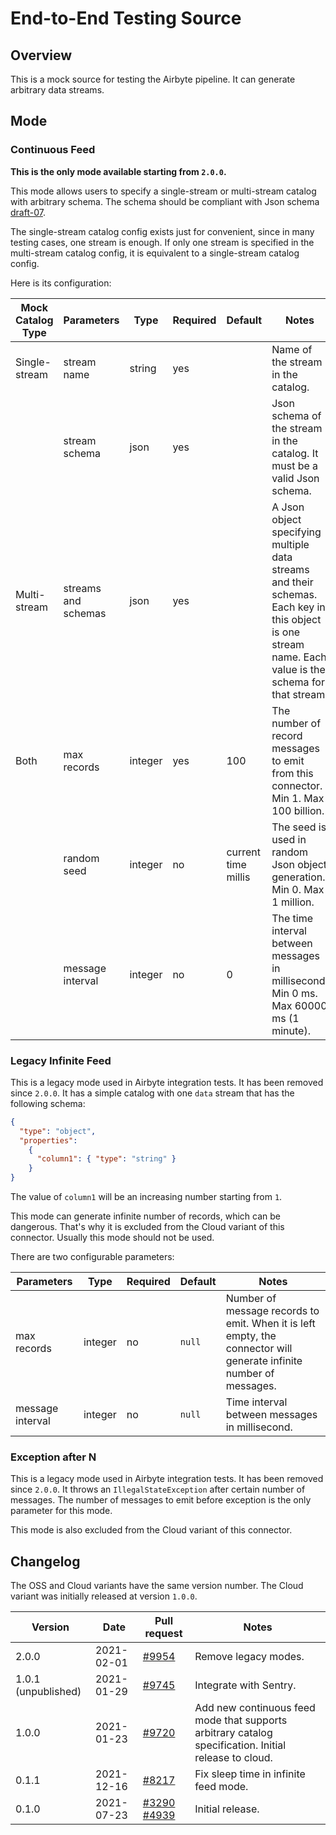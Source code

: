 # End-to-End Testing Source

## Overview

This is a mock source for testing the Airbyte pipeline. It can generate arbitrary data streams.

## Mode

### Continuous Feed

**This is the only mode available starting from `2.0.0`.**

This mode allows users to specify a single-stream or multi-stream catalog with arbitrary schema. The schema should be compliant with Json schema [draft-07](https://json-schema.org/draft-07/json-schema-release-notes.html).

The single-stream catalog config exists just for convenient, since in many testing cases, one stream is enough. If only one stream is specified in the multi-stream catalog config, it is equivalent to a single-stream catalog config.

Here is its configuration:

| Mock Catalog Type | Parameters | Type | Required | Default | Notes |
| --- | --- | --- | --- | --- | --- |
| Single-stream | stream name | string | yes | | Name of the stream in the catalog. |
| | stream schema | json | yes | | Json schema of the stream in the catalog. It must be a valid Json schema. |
| Multi-stream | streams and schemas | json | yes | | A Json object specifying multiple data streams and their schemas. Each key in this object is one stream name. Each value is the schema for that stream. |
| Both | max records | integer | yes | 100 | The number of record messages to emit from this connector. Min 1. Max 100 billion. |
| | random seed | integer | no | current time millis | The seed is used in random Json object generation. Min 0. Max 1 million. |
| | message interval | integer | no | 0 | The time interval between messages in millisecond. Min 0 ms. Max 60000 ms (1 minute). |

### Legacy Infinite Feed

This is a legacy mode used in Airbyte integration tests. It has been removed since `2.0.0`. It has a simple catalog with one `data` stream that has the following schema:

```json
{
  "type": "object",
  "properties":
    {
      "column1": { "type": "string" }
    }
}
```

The value of `column1` will be an increasing number starting from `1`.

This mode can generate infinite number of records, which can be dangerous. That's why it is excluded from the Cloud variant of this connector. Usually this mode should not be used.

There are two configurable parameters:

| Parameters | Type | Required | Default | Notes |
| --- | --- | --- | --- | --- |
| max records | integer | no | `null` | Number of message records to emit. When it is left empty, the connector will generate infinite number of messages. |
| message interval | integer | no | `null` | Time interval between messages in millisecond. |

### Exception after N

This is a legacy mode used in Airbyte integration tests. It has been removed since `2.0.0`. It throws an `IllegalStateException` after certain number of messages. The number of messages to emit before exception is the only parameter for this mode.

This mode is also excluded from the Cloud variant of this connector.

## Changelog

The OSS and Cloud variants have the same version number. The Cloud variant was initially released at version `1.0.0`.

| Version | Date | Pull request | Notes |
| --- | --- | --- | --- |
| 2.0.0 | 2021-02-01 | [\#9954](https://github.com/airbytehq/airbyte/pull/9954) | Remove legacy modes. |
| 1.0.1 (unpublished) | 2021-01-29 | [\#9745](https://github.com/airbytehq/airbyte/pull/9745) | Integrate with Sentry. |
| 1.0.0 | 2021-01-23 | [\#9720](https://github.com/airbytehq/airbyte/pull/9720) | Add new continuous feed mode that supports arbitrary catalog specification. Initial release to cloud. |
| 0.1.1 | 2021-12-16 | [\#8217](https://github.com/airbytehq/airbyte/pull/8217) | Fix sleep time in infinite feed mode. |
| 0.1.0 | 2021-07-23 | [\#3290](https://github.com/airbytehq/airbyte/pull/3290) [\#4939](https://github.com/airbytehq/airbyte/pull/4939) | Initial release. |
